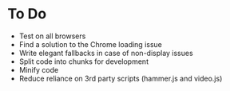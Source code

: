 To Do
=====

- Test on all browsers
- Find a solution to the Chrome loading issue
- Write elegant fallbacks in case of non-display issues
- Split code into chunks for development
- Minify code
- Reduce reliance on 3rd party scripts (hammer.js and video.js)
